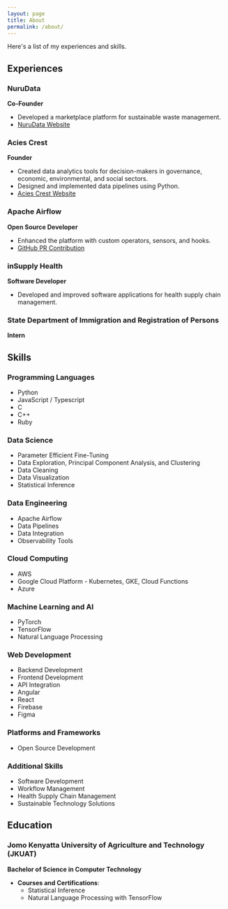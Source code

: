 ```yaml
---
layout: page
title: About
permalink: /about/
---
```


Here's a list of my experiences and skills.

## Experiences

### NuruData
**Co-Founder**
- Developed a marketplace platform for sustainable waste management.
- [NuruData Website](https://nurudata.com)

### Acies Crest
**Founder**
- Created data analytics tools for decision-makers in governance, economic, environmental, and social sectors.
- Designed and implemented data pipelines using Python.
- [Acies Crest Website](https://aciescrest.com)

### Apache Airflow
**Open Source Developer**
- Enhanced the platform with custom operators, sensors, and hooks.
- [GitHub PR Contribution](https://github.com/apache/airflow/pulls?q=is%3Apr+author%3Aokirialbert+)

### inSupply Health
**Software Developer**
- Developed and improved software applications for health supply chain management.

### State Department of Immigration and Registration of Persons
**Intern**


## Skills

### Programming Languages
- Python
- JavaScript / Typescript
- C
- C++
- Ruby

### Data Science
- Parameter Efficient Fine-Tuning
- Data Exploration, Principal Component Analysis, and Clustering
- Data Cleaning
- Data Visualization
- Statistical Inference

### Data Engineering
- Apache Airflow
- Data Pipelines
- Data Integration
- Observability Tools

### Cloud Computing
- AWS
- Google Cloud Platform - Kubernetes, GKE, Cloud Functions
- Azure

### Machine Learning and AI
- PyTorch
- TensorFlow
- Natural Language Processing

### Web Development
- Backend Development
- Frontend Development
- API Integration
- Angular
- React
- Firebase
- Figma

### Platforms and Frameworks
- Open Source Development

### Additional Skills
- Software Development
- Workflow Management
- Health Supply Chain Management
- Sustainable Technology Solutions


## Education

### Jomo Kenyatta University of Agriculture and Technology (JKUAT)
**Bachelor of Science in Computer Technology**

- **Courses and Certifications**:
  - Statistical Inference
  - Natural Language Processing with TensorFlow